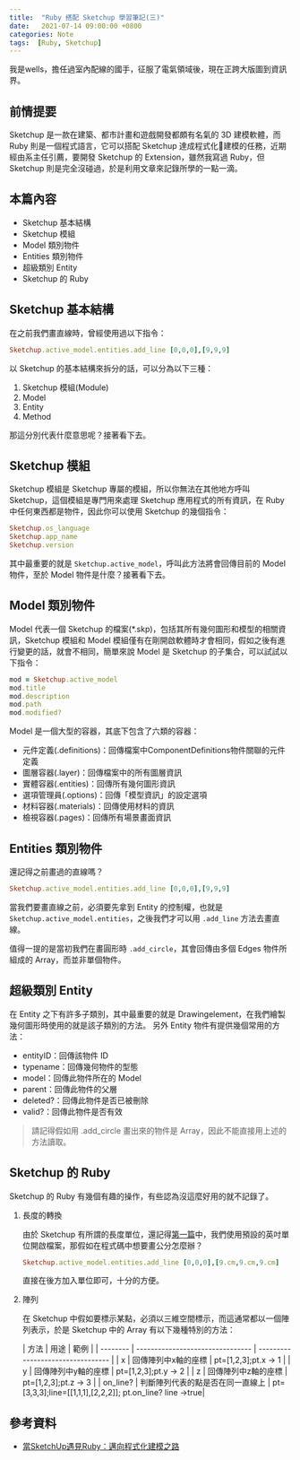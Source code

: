 ```yaml
---
title:  "Ruby 搭配 Sketchup 學習筆記(三)"
date:   2021-07-14 09:00:00 +0800
categories: Note
tags:  [Ruby, Sketchup]
--- 
```


我是wells，擔任過室內配線的國手，征服了電氣領域後，現在正跨大版圖到資訊界。
## 前情提要
Sketchup 是一款在建築、都市計畫和遊戲開發都頗有名氣的 3D 建模軟體，而 Ruby 則是一個程式語言，它可以搭配 Sketchup 達成程式化建模的任務，近期經由系主任引薦，要開發 Sketchup 的 Extension，雖然我寫過 Ruby，但 Sketchup 則是完全沒碰過，於是利用文章來記錄所學的一點一滴。

## 本篇內容
- Sketchup 基本結構
- Sketchup 模組
- Model 類別物件
- Entities 類別物件
- 超級類別 Entity
- Sketchup 的 Ruby

## Sketchup 基本結構
在之前我們畫直線時，曾經使用過以下指令：
```ruby
Sketchup.active_model.entities.add_line [0,0,0],[9,9,9]
```
以 Sketchup 的基本結構來拆分的話，可以分為以下三種：
1. Sketchup 模組(Module)
2. Model
3. Entity
4. Method


那這分別代表什麼意思呢？接著看下去。

## Sketchup 模組
Sketchup 模組是 Sketchup 專屬的模組，所以你無法在其他地方呼叫 Sketchup，這個模組是專門用來處理 Sketchup 應用程式的所有資訊，在 Ruby 中任何東西都是物件，因此你可以使用 Sketchup 的幾個指令：
```ruby
Sketchup.os_language
Sketchup.app_name
Sketchup.version 
```

其中最重要的就是 `Sketchup.active_model`，呼叫此方法將會回傳目前的 Model 物件，至於 Model 物件是什麼？接著看下去。

## Model 類別物件
Model 代表一個 Sketchup 的檔案(*.skp)，包括其所有幾何圖形和模型的相關資訊，Sketchup 模組和 Model 模組僅有在剛開啟軟體時才會相同，假如之後有進行變更的話，就會不相同，簡單來說 Model 是 Sketchup 的子集合，可以試試以下指令：
```ruby
mod = Sketchup.active_model
mod.title
mod.description
mod.path
mod.modified?
```
Model 是一個大型的容器，其底下包含了六類的容器：
- 元件定義(.definitions)：回傳檔案中ComponentDefinitions物件關聯的元件定義
- 圖層容器(.layer)：回傳檔案中的所有圖層資訊
- 實體容器(.entities)：回傳所有幾何圖形資訊
- 選項管理員(.options)：回傳「模型資訊」的設定選項
- 材料容器(.materials)：回傳使用材料的資訊
- 檢視容器(.pages)：回傳所有場景畫面資訊

## Entities 類別物件
還記得之前畫過的直線嗎？
```ruby
Sketchup.active_model.entities.add_line [0,0,0],[9,9,9]
```
當我們要畫直線之前，必須要先拿到 Entity 的控制權，也就是 `Sketchup.active_model.entities`，之後我們才可以用 `.add_line` 方法去畫直線。

值得一提的是當初我們在畫圓形時 `.add_circle`，其會回傳由多個 Edges 物件所組成的 Array，而並非單個物件。

## 超級類別 Entity
在 Entity 之下有許多子類別，其中最重要的就是 Drawingelement，在我們繪製幾何圖形時使用的就是該子類別的方法。
另外 Entity 物件有提供幾個常用的方法：
- entityID：回傳該物件 ID
- typename：回傳幾何物件的型態
- model：回傳此物件所在的 Model
- parent：回傳此物件的父層
- deleted?：回傳此物件是否已被刪除
- valid?：回傳此物件是否有效

> 請記得假如用 .add_circle 畫出來的物件是 Array，因此不能直接用上述的方法讀取。

## Sketchup 的 Ruby
Sketchup 的 Ruby 有幾個有趣的操作，有些認為沒這麼好用的就不記錄了。
1. 長度的轉換

    由於 Sketchup 有所謂的長度單位，還記得[第一篇](../Ruby搭配Sketchup學習筆記/index.html)中，我們使用預設的英吋單位開啟檔案，那假如在程式碼中想要畫公分怎麼辦？
    ```ruby
    Sketchup.active_model.entities.add_line [0,0,0],[9.cm,9.cm,9.cm]
    ```
    直接在後方加入單位即可，十分的方便。

2. 陣列

    在 Sketchup 中假如要標示某點，必須以三維空間標示，而這通常都以一個陣列表示，於是 Sketchup 中的 Array 有以下幾種特別的方法：

    | 方法     | 用途                             | 範例                              |
| -------- | -------------------------------- | --------------------------------- |
| x        | 回傳陣列中x軸的座標              | pt=[1,2,3];pt.x -> 1              |
| y        | 回傳陣列中y軸的座標              | pt=[1,2,3];pt.y -> 2              |
| z        | 回傳陣列中z軸的座標              | pt=[1,2,3];pt.z -> 3              |
| on_line? | 判斷陣列代表的點是否在同一直線上 | pt=[3,3,3];line=[[1,1,1],[2,2,2]]; pt.on_line? line ->true|

## 參考資料
- [當SketchUp遇見Ruby：邁向程式化建模之路](https://www.books.com.tw/products/0010683532)
